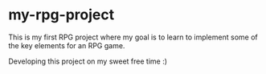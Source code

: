 # my-rpg-project
This is my first RPG project where my goal is to learn to implement some of the key elements for an RPG game.

Developing this project on my sweet free time :)
